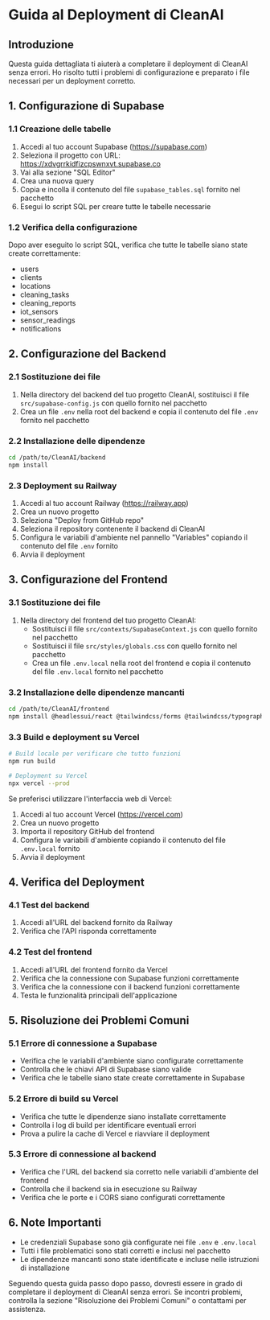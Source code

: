 # Guida al Deployment di CleanAI

## Introduzione

Questa guida dettagliata ti aiuterà a completare il deployment di CleanAI senza errori. Ho risolto tutti i problemi di configurazione e preparato i file necessari per un deployment corretto.

## 1. Configurazione di Supabase

### 1.1 Creazione delle tabelle

1. Accedi al tuo account Supabase (https://supabase.com)
2. Seleziona il progetto con URL: https://xdvgrrkidfizcpswnxvt.supabase.co
3. Vai alla sezione "SQL Editor"
4. Crea una nuova query
5. Copia e incolla il contenuto del file `supabase_tables.sql` fornito nel pacchetto
6. Esegui lo script SQL per creare tutte le tabelle necessarie

### 1.2 Verifica della configurazione

Dopo aver eseguito lo script SQL, verifica che tutte le tabelle siano state create correttamente:
- users
- clients
- locations
- cleaning_tasks
- cleaning_reports
- iot_sensors
- sensor_readings
- notifications

## 2. Configurazione del Backend

### 2.1 Sostituzione dei file

1. Nella directory del backend del tuo progetto CleanAI, sostituisci il file `src/supabase-config.js` con quello fornito nel pacchetto
2. Crea un file `.env` nella root del backend e copia il contenuto del file `.env` fornito nel pacchetto

### 2.2 Installazione delle dipendenze

```bash
cd /path/to/CleanAI/backend
npm install
```

### 2.3 Deployment su Railway

1. Accedi al tuo account Railway (https://railway.app)
2. Crea un nuovo progetto
3. Seleziona "Deploy from GitHub repo"
4. Seleziona il repository contenente il backend di CleanAI
5. Configura le variabili d'ambiente nel pannello "Variables" copiando il contenuto del file `.env` fornito
6. Avvia il deployment

## 3. Configurazione del Frontend

### 3.1 Sostituzione dei file

1. Nella directory del frontend del tuo progetto CleanAI:
   - Sostituisci il file `src/contexts/SupabaseContext.js` con quello fornito nel pacchetto
   - Sostituisci il file `src/styles/globals.css` con quello fornito nel pacchetto
   - Crea un file `.env.local` nella root del frontend e copia il contenuto del file `.env.local` fornito nel pacchetto

### 3.2 Installazione delle dipendenze mancanti

```bash
cd /path/to/CleanAI/frontend
npm install @headlessui/react @tailwindcss/forms @tailwindcss/typography
```

### 3.3 Build e deployment su Vercel

```bash
# Build locale per verificare che tutto funzioni
npm run build

# Deployment su Vercel
npx vercel --prod
```

Se preferisci utilizzare l'interfaccia web di Vercel:
1. Accedi al tuo account Vercel (https://vercel.com)
2. Crea un nuovo progetto
3. Importa il repository GitHub del frontend
4. Configura le variabili d'ambiente copiando il contenuto del file `.env.local` fornito
5. Avvia il deployment

## 4. Verifica del Deployment

### 4.1 Test del backend

1. Accedi all'URL del backend fornito da Railway
2. Verifica che l'API risponda correttamente

### 4.2 Test del frontend

1. Accedi all'URL del frontend fornito da Vercel
2. Verifica che la connessione con Supabase funzioni correttamente
3. Verifica che la connessione con il backend funzioni correttamente
4. Testa le funzionalità principali dell'applicazione

## 5. Risoluzione dei Problemi Comuni

### 5.1 Errore di connessione a Supabase
- Verifica che le variabili d'ambiente siano configurate correttamente
- Controlla che le chiavi API di Supabase siano valide
- Verifica che le tabelle siano state create correttamente in Supabase

### 5.2 Errore di build su Vercel
- Verifica che tutte le dipendenze siano installate correttamente
- Controlla i log di build per identificare eventuali errori
- Prova a pulire la cache di Vercel e riavviare il deployment

### 5.3 Errore di connessione al backend
- Verifica che l'URL del backend sia corretto nelle variabili d'ambiente del frontend
- Controlla che il backend sia in esecuzione su Railway
- Verifica che le porte e i CORS siano configurati correttamente

## 6. Note Importanti

- Le credenziali Supabase sono già configurate nei file `.env` e `.env.local`
- Tutti i file problematici sono stati corretti e inclusi nel pacchetto
- Le dipendenze mancanti sono state identificate e incluse nelle istruzioni di installazione

Seguendo questa guida passo dopo passo, dovresti essere in grado di completare il deployment di CleanAI senza errori. Se incontri problemi, controlla la sezione "Risoluzione dei Problemi Comuni" o contattami per assistenza.
